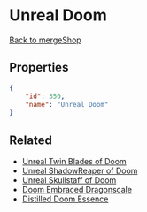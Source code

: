# Unreal Doom

<no description available>

[Back to mergeShop](../merge-shops.md)

## Properties

```json
{
    "id": 350,
    "name": "Unreal Doom"
}
```

## Related

- [Unreal Twin Blades of Doom](../items/20379-unreal-twin-blades-of-doom.md)
- [Unreal ShadowReaper of Doom](../items/20380-unreal-shadowreaper-of-doom.md)
- [Unreal Skullstaff of Doom](../items/20381-unreal-skullstaff-of-doom.md)
- [Doom Embraced Dragonscale](../items/20377-doom-embraced-dragonscale.md)
- [Distilled Doom Essence](../items/20378-distilled-doom-essence.md)

